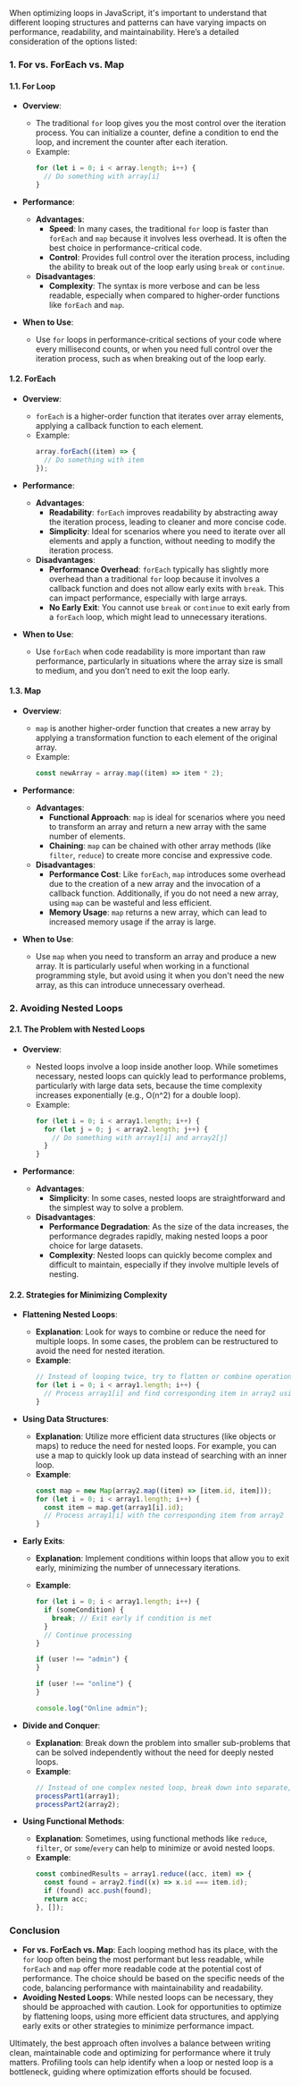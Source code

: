 When optimizing loops in JavaScript, it's important to understand that different looping structures and patterns can have varying impacts on performance, readability, and maintainability. Here’s a detailed consideration of the options listed:

### **1. For vs. ForEach vs. Map**

#### **1.1. For Loop**

- **Overview**:

  - The traditional `for` loop gives you the most control over the iteration process. You can initialize a counter, define a condition to end the loop, and increment the counter after each iteration.
  - Example:
    ```javascript
    for (let i = 0; i < array.length; i++) {
      // Do something with array[i]
    }
    ```

- **Performance**:

  - **Advantages**:
    - **Speed**: In many cases, the traditional `for` loop is faster than `forEach` and `map` because it involves less overhead. It is often the best choice in performance-critical code.
    - **Control**: Provides full control over the iteration process, including the ability to break out of the loop early using `break` or `continue`.
  - **Disadvantages**:
    - **Complexity**: The syntax is more verbose and can be less readable, especially when compared to higher-order functions like `forEach` and `map`.

- **When to Use**:
  - Use `for` loops in performance-critical sections of your code where every millisecond counts, or when you need full control over the iteration process, such as when breaking out of the loop early.

#### **1.2. ForEach**

- **Overview**:

  - `forEach` is a higher-order function that iterates over array elements, applying a callback function to each element.
  - Example:
    ```javascript
    array.forEach((item) => {
      // Do something with item
    });
    ```

- **Performance**:

  - **Advantages**:
    - **Readability**: `forEach` improves readability by abstracting away the iteration process, leading to cleaner and more concise code.
    - **Simplicity**: Ideal for scenarios where you need to iterate over all elements and apply a function, without needing to modify the iteration process.
  - **Disadvantages**:
    - **Performance Overhead**: `forEach` typically has slightly more overhead than a traditional `for` loop because it involves a callback function and does not allow early exits with `break`. This can impact performance, especially with large arrays.
    - **No Early Exit**: You cannot use `break` or `continue` to exit early from a `forEach` loop, which might lead to unnecessary iterations.

- **When to Use**:
  - Use `forEach` when code readability is more important than raw performance, particularly in situations where the array size is small to medium, and you don’t need to exit the loop early.

#### **1.3. Map**

- **Overview**:

  - `map` is another higher-order function that creates a new array by applying a transformation function to each element of the original array.
  - Example:
    ```javascript
    const newArray = array.map((item) => item * 2);
    ```

- **Performance**:

  - **Advantages**:
    - **Functional Approach**: `map` is ideal for scenarios where you need to transform an array and return a new array with the same number of elements.
    - **Chaining**: `map` can be chained with other array methods (like `filter`, `reduce`) to create more concise and expressive code.
  - **Disadvantages**:
    - **Performance Cost**: Like `forEach`, `map` introduces some overhead due to the creation of a new array and the invocation of a callback function. Additionally, if you do not need a new array, using `map` can be wasteful and less efficient.
    - **Memory Usage**: `map` returns a new array, which can lead to increased memory usage if the array is large.

- **When to Use**:
  - Use `map` when you need to transform an array and produce a new array. It is particularly useful when working in a functional programming style, but avoid using it when you don't need the new array, as this can introduce unnecessary overhead.

### **2. Avoiding Nested Loops**

#### **2.1. The Problem with Nested Loops**

- **Overview**:

  - Nested loops involve a loop inside another loop. While sometimes necessary, nested loops can quickly lead to performance problems, particularly with large data sets, because the time complexity increases exponentially (e.g., O(n^2) for a double loop).
  - Example:
    ```javascript
    for (let i = 0; i < array1.length; i++) {
      for (let j = 0; j < array2.length; j++) {
        // Do something with array1[i] and array2[j]
      }
    }
    ```

- **Performance**:
  - **Advantages**:
    - **Simplicity**: In some cases, nested loops are straightforward and the simplest way to solve a problem.
  - **Disadvantages**:
    - **Performance Degradation**: As the size of the data increases, the performance degrades rapidly, making nested loops a poor choice for large datasets.
    - **Complexity**: Nested loops can quickly become complex and difficult to maintain, especially if they involve multiple levels of nesting.

#### **2.2. Strategies for Minimizing Complexity**

- **Flattening Nested Loops**:

  - **Explanation**: Look for ways to combine or reduce the need for multiple loops. In some cases, the problem can be restructured to avoid the need for nested iteration.
  - **Example**:
    ```javascript
    // Instead of looping twice, try to flatten or combine operations
    for (let i = 0; i < array1.length; i++) {
      // Process array1[i] and find corresponding item in array2 using a different method
    }
    ```

- **Using Data Structures**:

  - **Explanation**: Utilize more efficient data structures (like objects or maps) to reduce the need for nested loops. For example, you can use a map to quickly look up data instead of searching with an inner loop.
  - **Example**:
    ```javascript
    const map = new Map(array2.map((item) => [item.id, item]));
    for (let i = 0; i < array1.length; i++) {
      const item = map.get(array1[i].id);
      // Process array1[i] with the corresponding item from array2
    }
    ```

- **Early Exits**:

  - **Explanation**: Implement conditions within loops that allow you to exit early, minimizing the number of unnecessary iterations.
  - **Example**:

    ```javascript
    for (let i = 0; i < array1.length; i++) {
      if (someCondition) {
        break; // Exit early if condition is met
      }
      // Continue processing
    }
    ```

    ```js
    if (user !== "admin") {
    }

    if (user !== "online") {
    }

    console.log("Online admin");
    ```

- **Divide and Conquer**:

  - **Explanation**: Break down the problem into smaller sub-problems that can be solved independently without the need for deeply nested loops.
  - **Example**:
    ```javascript
    // Instead of one complex nested loop, break down into separate, simpler loops
    processPart1(array1);
    processPart2(array2);
    ```

- **Using Functional Methods**:
  - **Explanation**: Sometimes, using functional methods like `reduce`, `filter`, or `some`/`every` can help to minimize or avoid nested loops.
  - **Example**:
    ```javascript
    const combinedResults = array1.reduce((acc, item) => {
      const found = array2.find((x) => x.id === item.id);
      if (found) acc.push(found);
      return acc;
    }, []);
    ```

### **Conclusion**

- **For vs. ForEach vs. Map**: Each looping method has its place, with the `for` loop often being the most performant but less readable, while `forEach` and `map` offer more readable code at the potential cost of performance. The choice should be based on the specific needs of the code, balancing performance with maintainability and readability.
- **Avoiding Nested Loops**: While nested loops can be necessary, they should be approached with caution. Look for opportunities to optimize by flattening loops, using more efficient data structures, and applying early exits or other strategies to minimize performance impact.

Ultimately, the best approach often involves a balance between writing clean, maintainable code and optimizing for performance where it truly matters. Profiling tools can help identify when a loop or nested loop is a bottleneck, guiding where optimization efforts should be focused.
